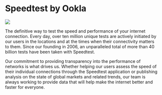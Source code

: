 # Speedtest by Ookla

![](https://github.com/ovrclk/awesome-akash/raw/benchmarking/speedtest-cli/speedtest-logo.png)

The definitive way to test the speed and performance of your internet connection. Every day, over ten million unique tests are actively initiated by our users in the locations and at the times when their connectivity matters to them. Since our founding in 2006, an unparalleled total of more than 40 billion tests have been taken with Speedtest.

Our commitment to providing transparency into the performance of networks is what drives us. Whether helping our users assess the speed of their individual connections through the Speedtest application or publishing analysis on the state of global markets and related trends, our team is always working to provide data that will help make the internet better and faster for everyone.
